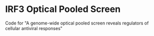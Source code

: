 # IRF3 Optical Pooled Screen

Code for "A genome-wide optical pooled screen reveals regulators of cellular antiviral responses"
